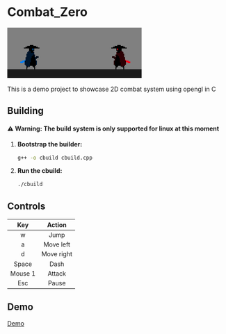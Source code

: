 # Combat_Zero
![Screenshot](screenshot.png)

This is a demo project to showcase 2D combat system using opengl in C

## Building
#### ⚠️ **Warning:** The build system is only supported for linux at this moment

1. **Bootstrap the builder:**
    ```sh
    g++ -o cbuild cbuild.cpp
    ```

2. **Run the cbuild:**
    ```sh
    ./cbuild
    ```

## Controls

| Key    | Action      |
|:------:|:-----------:|
|w       | Jump        |
|a       | Move left   |
|d       | Move right  |
|Space   | Dash        |
|Mouse 1 | Attack      |
|Esc     | Pause       |

## Demo

[Demo](https://github.com/fy-st0rm/combat_zero/blob/master/demo.mp4)
